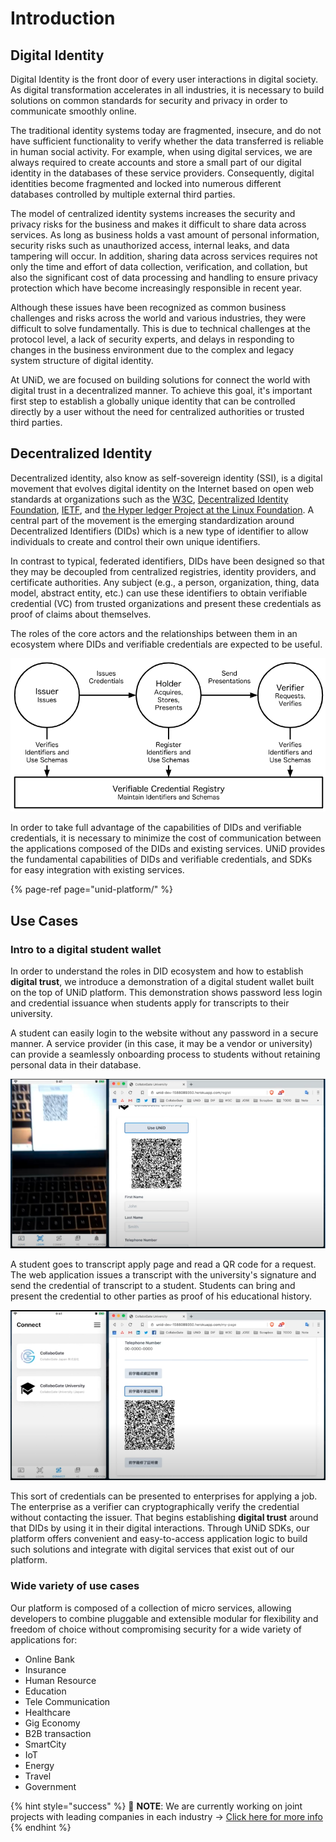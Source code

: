 # Introduction

## Digital Identity

Digital Identity is the front door of every user interactions in digital society. As digital transformation accelerates in all industries, it is necessary to build solutions on common standards for security and privacy in order to communicate smoothly online.

The traditional identity systems today are fragmented, insecure, and do not have sufficient functionality to verify whether the data transferred is reliable in human social activity. For example, when using digital services, we are always required to create accounts and store a small part of our digital identity in the databases of these service providers. Consequently, digital identities become fragmented and locked into numerous different databases controlled by multiple external third parties.

The model of centralized identity systems increases the security and privacy risks for the business and makes it difficult to share data across services. As long as business holds a vast amount of personal information, security risks such as unauthorized access, internal leaks, and data tampering will occur. In addition, sharing data across services requires not only the time and effort of data collection, verification, and collation, but also the significant cost of data processing and handling to ensure privacy protection which have become increasingly responsible in recent year.

Although these issues have been recognized as common business challenges and risks across the world and various industries, they were difficult to solve fundamentally. This is due to technical challenges at the protocol level, a lack of security experts, and delays in responding to changes in the business environment due to the complex and legacy system structure of digital identity.

At UNiD, we are focused on building solutions for connect the world with digital trust in a decentralized manner. To achieve this goal, it's important first step to establish a globally unique identity that can be controlled directly by a user without the need for centralized authorities or trusted third parties.

## Decentralized Identity

Decentralized identity, also know as self-sovereign identity \(SSI\), is a digital movement that evolves digital identity on the Internet based on open web standards at organizations such as the [W3C](https://www.w3.org/), [Decentralized Identity Foundation](https://identity.foundation/), [IETF](https://ietf.org/), and [the Hyper ledger Project at the Linux Foundation](https://www.hyperledger.org/). A central part of the movement is the emerging standardization around Decentralized Identifiers \(DIDs\) which is a new type of identifier to allow individuals to create and control their own unique identifiers.

In contrast to typical, federated identifiers, DIDs have been designed so that they may be decoupled from centralized registries, identity providers, and certificate authorities. Any subject \(e.g., a person, organization, thing, data model, abstract entity, etc.\) can use these identifiers to obtain verifiable credential \(VC\) from trusted organizations and present these credentials as proof of claims about themselves.

The roles of the core actors and the relationships between them in an ecosystem where DIDs and verifiable credentials are expected to be useful.

![DID Ecosystem Overview](.gitbook/assets/did-map%20%283%29.png)

In order to take full advantage of the capabilities of DIDs and verifiable credentials, it is necessary to minimize the cost of communication between the applications composed of the DIDs and existing services. UNiD provides the fundamental capabilities of DIDs and verifiable credentials, and SDKs for easy integration with existing services.

{% page-ref page="unid-platform/" %}

## Use Cases

### Intro to a digital student wallet

In order to understand the roles in DID ecosystem and how to establish **digital trust**, we introduce a demonstration of a digital student wallet built on the top of UNiD platform. This demonstration shows password less login and credential issuance when students apply for transcripts to their university.

A student can easily login to the website without any password in a secure manner. A service provider \(in this case, it may be a vendor or university\) can provide a seamlessly onboarding process to students without retaining personal data in their database.

![UNiD DID Authentication](.gitbook/assets/demo-unid-login%20%281%29%20%283%29%20%282%29.png)

A student goes to transcript apply page and read a QR code for a request. The web application issues a transcript with the university's signature and send the credential of transcript to a student. Students can bring and present the credential to other parties as proof of his educational history.

![Use Case Student Wallet](.gitbook/assets/demo-unid-credential.png)

This sort of credentials can be presented to enterprises for applying a job. The enterprise as a verifier can cryptographically verify the credential without contacting the issuer. That begins establishing **digital trust** around that DIDs by using it in their digital interactions. Through UNiD SDKs, our platform offers convenient and easy-to-access application logic to build such solutions and integrate with digital services that exist out of our platform.

### Wide variety of use cases

Our platform is composed of a collection of micro services, allowing developers to combine pluggable and extensible modular for flexibility and freedom of choice without compromising security for a wide variety of applications for:

* Online Bank
* Insurance
* Human Resource
* Education
* Tele Communication
* Healthcare
* Gig Economy
* B2B transaction
* SmartCity
* IoT
* Energy
* Travel
* Government

{% hint style="success" %}
🧠 **NOTE**: We are currently working on joint projects with leading companies in each industry → [Click here for more info](https://collabogate.com)
{% endhint %}

